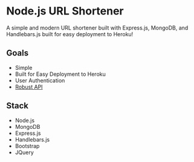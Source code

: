 # Node.js URL Shortener
A simple and modern URL shortener built with Express.js, MongoDB, and Handlebars.js built for easy deployment to Heroku!

## Goals
- Simple
- Built for Easy Deployment to Heroku
- User Authentication
- [Robust API](http://docs.nprailurlshortener.apiary.io)

## Stack
- Node.js
- MongoDB
- Express.js
- Handlebars.js
- Bootstrap
- JQuery